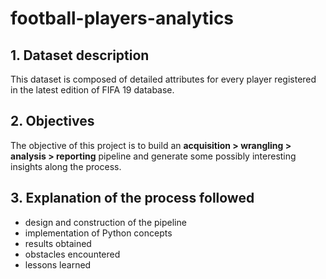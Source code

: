 # football-players-analytics

## 1. Dataset description
This dataset is composed of detailed attributes for every player registered in the latest edition of FIFA 19 database.

## 2. Objectives
The objective of this project is to build an **acquisition > wrangling > analysis > reporting** pipeline and generate some possibly interesting insights along the process.

## 3. Explanation of the process followed
- design and construction of the pipeline
- implementation of Python concepts
- results obtained
- obstacles encountered
- lessons learned
